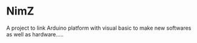 # NimZ
A project to link Arduino platform with visual basic to make new softwares as well as hardware..... 
